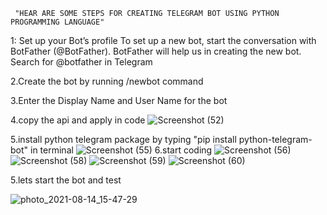      "HEAR ARE SOME STEPS FOR CREATING TELEGRAM BOT USING PYTHON PROGRAMMING LANGUAGE"
     
1: Set up your Bot’s profile
To set up a new bot, start the conversation with BotFather (@BotFather).
BotFather will help us in creating the new bot.
Search for @botfather in Telegram

2.Create the bot by running /newbot command

3.Enter the Display Name and User Name for the bot

4.copy the api and apply in code
![Screenshot (52)](https://user-images.githubusercontent.com/59390996/129444573-9c2edf22-3914-4946-918b-73ea2405b9c5.png)

5.install python telegram package by typing  "pip install python-telegram-bot" in terminal
![Screenshot (55)](https://user-images.githubusercontent.com/59390996/129444261-1ee637ef-3039-4588-9cf0-ffeea1a452a8.png)
6.start coding
![Screenshot (56)](https://user-images.githubusercontent.com/59390996/129444265-f50d557b-6c9f-47ad-a53f-103aa91c775e.png)
![Screenshot (58)](https://user-images.githubusercontent.com/59390996/129444271-8d56d86d-bc10-4dfa-875a-2dd409b2f18b.png)
![Screenshot (59)](https://user-images.githubusercontent.com/59390996/129444276-ed5c9025-ad8b-410a-8ff4-7fdb6b4681dd.png)
![Screenshot (60)](https://user-images.githubusercontent.com/59390996/129444297-6c83f79a-9c33-49a2-9c74-cb9d24652093.png)

5.lets start the bot and test



![photo_2021-08-14_15-47-29](https://user-images.githubusercontent.com/59390996/129444489-95dc2396-3e44-4784-8f8b-b4a644652cb6.jpg)
